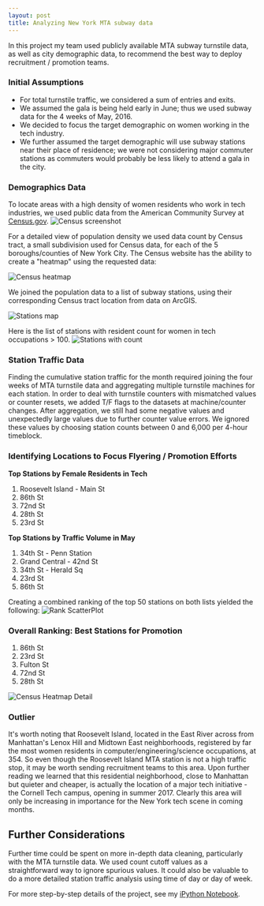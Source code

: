 ```yaml
---
layout: post
title: Analyzing New York MTA subway data
---
```

In this project my team used publicly available MTA subway turnstile data, as well as city demographic data, to recommend the best way to deploy recruitment / promotion teams.

### Initial Assumptions
- For total turnstile traffic, we considered a sum of entries and exits.
- We assumed the gala is being held early in June; thus we used subway data for the 4 weeks of May, 2016.
- We decided to focus the target demographic on women working in the tech industry.
- We further assumed the target demographic will use subway stations near their place of residence; we were not considering major commuter stations as commuters would probably be less likely to attend a gala in the city.

### Demographics Data
To locate areas with a high density of women residents who work in tech industries, we used public data from the American Community Survey at [Census.gov](http://factfinder.census.gov).
![Census screenshot]({{site.baseurl}}/Projects/Project1/reports/figures/screenshot_census.png)
  
For a detailed view of population density we used data count by Census tract, a small subdivision used for Census data, for each of the 5 boroughs/counties of New York City. The Census website has the ability to create a "heatmap" using the requested data:
  
![Census heatmap]({{site.baseurl}}/Projects/Project1/reports/figures/screenshot_heatmap.jpeg)
  
  
We joined the population data to a list of subway stations, using their corresponding Census tract location from data on ArcGIS.  
  
![Stations map]({{site.baseurl}}/Projects/Project1/reports/figures/screenshot_stations.png)
  
  
Here is the list of stations with resident count for women in tech occupations > 100.
![Stations with count]({{site.baseurl}}/Projects/Project1/reports/figures/jupyter_stations_gt_100.png)

### Station Traffic Data
Finding the cumulative station traffic for the month required joining the four weeks of MTA turnstile data and aggregating multiple turnstile machines for each station. In order to deal with turnstile counters with mismatched values or counter resets, we added T/F flags to the datasets at machine/counter changes. After aggregation, we still had some negative values and unexpectedly large values due to further counter value errors. We ignored these values by choosing station counts between 0 and 6,000 per 4-hour timeblock.

### Identifying Locations to Focus Flyering / Promotion Efforts
**Top Stations by Female Residents in Tech**  
1. Roosevelt Island - Main St  
2. 86th St  
3. 72nd St  
4. 28th St  
5. 23rd St  

**Top Stations by Traffic Volume in May**  
1. 34th St - Penn Station  
2. Grand Central - 42nd St  
3. 34th St - Herald Sq  
4. 23rd St  
5. 86th St  

Creating a combined ranking of the top 50 stations on both lists yielded the following:
![Rank ScatterPlot]({{site.baseurl}}/Projects/Project1/reports/figures/jupyter_scatter.png)

### Overall Ranking: Best Stations for Promotion
1. 86th St  
2. 23rd St  
3. Fulton St  
4. 72nd St  
5. 28th St  
  
![Census Heatmap Detail]({{site.baseurl}}/Projects/Project1/reports/figures/screenshot_top_stations.png)

### Outlier
It's worth noting that Roosevelt Island, located in the East River across from Manhattan's Lenox Hill and Midtown East neighborhoods, registered by far the most women residents in computer/engineering/science occupations, at 354. So even though the Roosevelt Island MTA station is not a high traffic stop, it may be worth sending recruitment teams to this area. Upon further reading we learned that this residential neighborhood, close to Manhattan but quieter and cheaper, is actually the location of a major tech initiative - the Cornell Tech campus, opening in summer 2017. Clearly this area will only be increasing in importance for the New York tech scene in coming months.

## Further Considerations
Further time could be spent on more in-depth data cleaning, particularly with the MTA turnstile data. We used count cutoff values as a straightforward way to ignore spurious values. It could also be valuable to do a more detailed station traffic analysis using time of day or day of week.

For more step-by-step details of the project, see my [iPython Notebook](https://github.com/ptpro3/ptpro3.github.io/blob/master/Projects/Project1/Project1_Prashant.ipynb).
